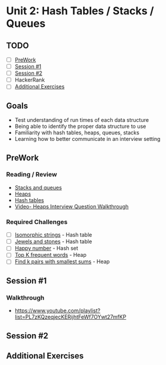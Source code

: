 # Unit 2: Hash Tables / Stacks / Queues

## TODO

- [ ] [PreWork](#PreWork)
- [ ] [Session #1](#Session-1)
- [ ] [Session #2](#Session-2)
- [ ] HackerRank
- [ ] [Additional Exercises](#Additional-Exercises)

## Goals
- Test understanding of run times of each data structure
- Being able to identify the proper data structure to use
- Familiarity with hash tables, heaps, queues, stacks
- Learning how to better communicate in an interview setting
  
## PreWork
### Reading / Review

- <a href="https://guides.codepath.org/compsci/Stacks-and-Queues">Stacks and queues</a>
- <a href="https://guides.codepath.org/compsci/Heaps">Heaps</a>
- <a href="https://guides.codepath.org/compsci/Hash-Tables">Hash tables</a>
- <a href="https://www.youtube.com/playlist?list=PL7zKQzeqjecKERijhtFeWf7OYwt27mfKP">Video- Heaps Interview Question Walkthrough</a>

### Required Challenges
- [ ] <a href="https://leetcode.com/problems/isomorphic-strings/description/">Isomorphic strings</a> - Hash table
- [ ] <a href="https://leetcode.com/problems/jewels-and-stones/description/">Jewels and stones</a> - Hash table
- [ ] <a href="https://leetcode.com/problems/happy-number/description/">Happy number</a> - Hash set
- [ ] <a href="https://leetcode.com/problems/top-k-frequent-words/description/">Top K frequent words</a> - Heap
- [ ] <a href="https://leetcode.com/problems/find-k-pairs-with-smallest-sums/description/">Find k pairs with smallest sums</a> - Heap

## Session #1

### Walkthrough
- https://www.youtube.com/playlist?list=PL7zKQzeqjecKERijhtFeWf7OYwt27mfKP
  
## Session #2

## Additional Exercises
